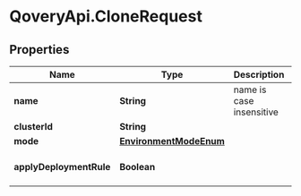 # QoveryApi.CloneRequest

## Properties

Name | Type | Description | Notes
------------ | ------------- | ------------- | -------------
**name** | **String** | name is case insensitive | 
**clusterId** | **String** |  | [optional] 
**mode** | [**EnvironmentModeEnum**](EnvironmentModeEnum.md) |  | [optional] 
**applyDeploymentRule** | **Boolean** |  | [optional] [default to false]


